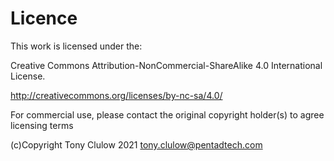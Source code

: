 # Licence
 
This work is licensed under the:

Creative Commons Attribution-NonCommercial-ShareAlike 4.0 International License.

http://creativecommons.org/licenses/by-nc-sa/4.0/

For commercial use, please contact the original copyright holder(s) to agree licensing terms

(c)Copyright Tony Clulow  2021    tony.clulow@pentadtech.com
